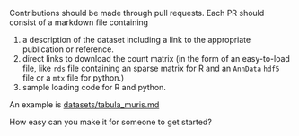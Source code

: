 Contributions should be made through pull requests. Each PR should consist of
a markdown file containing

1. a description of the dataset including a link to the appropriate publication or
reference.
2. direct links to download the count matrix (in the form of an easy-to-load file, like `rds` file containing an sparse matrix for R and an `AnnData` `hdf5` file or
  a `mtx` file for python.)
3. sample loading code for R and python.

An example is [datasets/tabula_muris.md](datasets/tabula_muris.md)

How easy can you make it for someone to get started?
